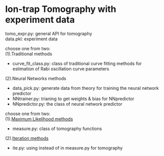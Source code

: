 # Ion-trap Tomography with experiment data
tomo_expr.py: general API for tomography\
data.pkl: experiment data

choose one from two:\
(1).Traditional methods
* curve_fit_class.py: class of traditional curve fitting methods for estimation of Rabi oscillation curve parameters 

(2).Neural Networks methods
* data_pick.py: generate data from theory for training the neural network predictor
* NNtrainer.py: trianing to get weights & bias for NNpredictor
* NNpredictor.py: the class of neural network predictor


choose one from two:\
(1).[Maximum Likelihood methods](https://arxiv.org/abs/1605.05039)
* measure.py: class of tomography functions

(2).[Iteration methods](https://arxiv.org/abs/quant-ph/0009093)
* ite.py: using  instead of in measure.py for tomography
